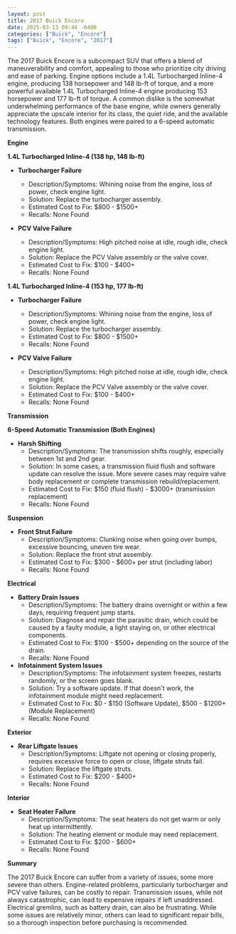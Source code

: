 ```yaml
---
layout: post
title: 2017 Buick Encore
date: 2025-03-13 09:44 -0400
categories: ["Buick", "Encore"]
tags: ["Buick", "Encore", "2017"]
---
```

The 2017 Buick Encore is a subcompact SUV that offers a blend of maneuverability and comfort, appealing to those who prioritize city driving and ease of parking. Engine options include a 1.4L Turbocharged Inline-4 engine, producing 138 horsepower and 148 lb-ft of torque, and a more powerful available 1.4L Turbocharged Inline-4 engine producing 153 horsepower and 177 lb-ft of torque. A common dislike is the somewhat underwhelming performance of the base engine, while owners generally appreciate the upscale interior for its class, the quiet ride, and the available technology features. Both engines were paired to a 6-speed automatic transmission.

**Engine**

**1.4L Turbocharged Inline-4 (138 hp, 148 lb-ft)**

* **Turbocharger Failure**
    * Description/Symptoms: Whining noise from the engine, loss of power, check engine light.
    * Solution: Replace the turbocharger assembly.
    * Estimated Cost to Fix: $800 - $1500+
    * Recalls: None Found

* **PCV Valve Failure**
    * Description/Symptoms: High pitched noise at idle, rough idle, check engine light.
    * Solution: Replace the PCV Valve assembly or the valve cover.
    * Estimated Cost to Fix: $100 - $400+
    * Recalls: None Found

**1.4L Turbocharged Inline-4 (153 hp, 177 lb-ft)**

* **Turbocharger Failure**
    * Description/Symptoms: Whining noise from the engine, loss of power, check engine light.
    * Solution: Replace the turbocharger assembly.
    * Estimated Cost to Fix: $800 - $1500+
    * Recalls: None Found

* **PCV Valve Failure**
    * Description/Symptoms: High pitched noise at idle, rough idle, check engine light.
    * Solution: Replace the PCV Valve assembly or the valve cover.
    * Estimated Cost to Fix: $100 - $400+
    * Recalls: None Found

**Transmission**

**6-Speed Automatic Transmission (Both Engines)**

* **Harsh Shifting**
    * Description/Symptoms: The transmission shifts roughly, especially between 1st and 2nd gear.
    * Solution: In some cases, a transmission fluid flush and software update can resolve the issue. More severe cases may require valve body replacement or complete transmission rebuild/replacement.
    * Estimated Cost to Fix: $150 (fluid flush) - $3000+ (transmission replacement)
    * Recalls: None Found

**Suspension**

*   **Front Strut Failure**
    *   Description/Symptoms: Clunking noise when going over bumps, excessive bouncing, uneven tire wear.
    *   Solution: Replace the front strut assembly.
    *   Estimated Cost to Fix: $300 - $600+ per strut (including labor)
    *   Recalls: None Found

**Electrical**

*   **Battery Drain Issues**
    *   Description/Symptoms: The battery drains overnight or within a few days, requiring frequent jump starts.
    *   Solution: Diagnose and repair the parasitic drain, which could be caused by a faulty module, a light staying on, or other electrical components.
    *   Estimated Cost to Fix: $100 - $500+ depending on the source of the drain.
    *   Recalls: None Found
*   **Infotainment System Issues**
    *   Description/Symptoms: The infotainment system freezes, restarts randomly, or the screen goes blank.
    *   Solution: Try a software update. If that doesn't work, the infotainment module might need replacement.
    *   Estimated Cost to Fix: $0 - $150 (Software Update), $500 - $1200+ (Module Replacement)
    *   Recalls: None Found

**Exterior**

* **Rear Liftgate Issues**
    * Description/Symptoms: Liftgate not opening or closing properly, requires excessive force to open or close, liftgate struts fail.
    * Solution: Replace the liftgate struts.
    * Estimated Cost to Fix: $200 - $400+
    * Recalls: None Found

**Interior**

* **Seat Heater Failure**
    * Description/Symptoms: The seat heaters do not get warm or only heat up intermittently.
    * Solution: The heating element or module may need replacement.
    * Estimated Cost to Fix: $200 - $600+
    * Recalls: None Found

**Summary**

The 2017 Buick Encore can suffer from a variety of issues, some more severe than others. Engine-related problems, particularly turbocharger and PCV valve failures, can be costly to repair. Transmission issues, while not always catastrophic, can lead to expensive repairs if left unaddressed. Electrical gremlins, such as battery drain, can also be frustrating. While some issues are relatively minor, others can lead to significant repair bills, so a thorough inspection before purchasing is recommended.

